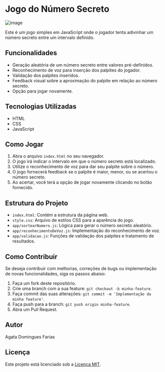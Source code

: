 # Jogo do Número Secreto
![image](https://github.com/htadmg/numero-secreto/assets/124289385/c5659858-7788-4575-9642-cebc474458d4)

Este é um jogo simples em JavaScript onde o jogador tenta adivinhar um número secreto entre um intervalo definido.

## Funcionalidades

- Geração aleatória de um número secreto entre valores pré-definidos.
- Reconhecimento de voz para inserção dos palpites do jogador.
- Validação dos palpites inseridos.
- Feedback visual sobre a aproximação do palpite em relação ao número secreto.
- Opção para jogar novamente.

## Tecnologias Utilizadas

- HTML
- CSS
- JavaScript

## Como Jogar

1. Abra o arquivo `index.html` no seu navegador.
2. O jogo irá indicar o intervalo em que o número secreto está localizado.
3. Utilize o reconhecimento de voz para dar seu palpite sobre o número.
4. O jogo fornecerá feedback se o palpite é maior, menor, ou se acertou o número secreto.
5. Ao acertar, você terá a opção de jogar novamente clicando no botão fornecido.

## Estrutura do Projeto

- `index.html`: Contém a estrutura da página web.
- `style.css`: Arquivo de estilos CSS para a aparência do jogo.
- `app/sortearNumero.js`: Lógica para gerar o número secreto aleatório.
- `app/reconhecimentoDeVoz.js`: Implementação do reconhecimento de voz.
- `app/validacao.js`: Funções de validação dos palpites e tratamento de resultados.

## Como Contribuir

Se deseja contribuir com melhorias, correções de bugs ou implementação de novas funcionalidades, siga os passos abaixo:

1. Faça um fork deste repositório.
2. Crie uma branch com a sua feature: `git checkout -b minha-feature`.
3. Faça commit das suas alterações: `git commit -m 'Implementação da minha feature'`.
4. Faça push para a branch: `git push origin minha-feature`.
5. Abra um Pull Request.

## Autor

Agata Domingues Farias

## Licença

Este projeto está licenciado sob a [Licença MIT](https://opensource.org/licenses/MIT).
